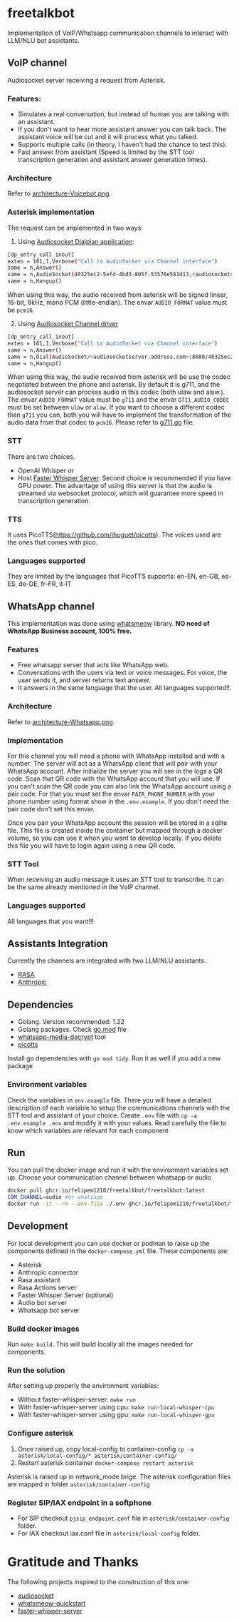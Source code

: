 # freetalkbot

Implementation of VoIP/Whatsapp communication channels to interact with LLM/NLU bot assistants.

## VoIP channel

Audiosocket server receiving a request from Asterisk.

### Features:

* Simulates a real conversation, but instead of human you are talking with an assistant.
* If you don't want to hear more assistant answer you can talk back. The assistant voice will be cut and it will process what you talked.
* Supports multiple calls (in theory, I haven't had the chance to test this).
* Fast answer from assistant (Speed is limited by the STT tool transcription generation and assistant answer generation times).

### Architecture

Refer to [architecture-Voicebot.png](docs/architecture-Voicebot.png).

### Asterisk implementation

The request can be implemented in two ways:

1. Using [Audiosocket Dialplan application](https://docs.asterisk.org/Asterisk_20_Documentation/API_Documentation/Dialplan_Applications/AudioSocket/):

```sh
[dp_entry_call_inout]
exten = 101,1,Verbose("Call to AudioSocket via Channel interface")
same = n,Answer()
same = n,AudioSocket(40325ec2-5efd-4bd3-805f-53576e581d13,<audiosocketserver.address.com>:8080)
same = n,Hangup()
```

When using this way, the audio received from asterisk will be signed linear, 16-bit, 8kHz, mono PCM (little-endian). The envar `AUDIO_FORMAT` value must be `pcm16`.

2. Using [Audiosocket Channel driver](https://docs.asterisk.org/Configuration/Channel-Drivers/AudioSocket/)

```sh
[dp_entry_call_inout]
exten = 101,1,Verbose("Call to AudioSocket via Channel interface")
same = n,Answer()
same = n,Dial(AudioSocket/<audiosocketserver.address.com>:8080/40325ec2-5efd-4bd3-805f-53576e581d13)
same = n,Hangup()
```

When using this way, the audio received from asterisk will be use the codec negotiated between the phone and asterisk. By default it is g711, and the audiosocket server can process audio in this codec (both ulaw and alaw.). The envar `AUDIO_FORMAT` value must be `g711` and the envar `G711_AUDIO_CODEC` must be set between `ulaw` or `alaw`.
If you want to choose a different codec than `g711` you can, both you will have to implement the transformation of the audio data from that codec to `pcm16`. Please refer to [g711.go](packages/audiosocket/g711.go) file. 

### STT

There are two choices. 
* OpenAI Whisper or 
* Host [Faster Whisper Server](https://github.com/fedirz/faster-whisper-server). Second choice is recommended if you have GPU power. The advantage of using this server is that the audio is streamed via websocket protocol, which will guarantee more speed in transcription generation.

### TTS

It uses PicoTTS(https://github.com/ihuguet/picotts). The voices used are the ones that comes with pico.

### Languages supported 

They are limited by the languages that PicoTTS supports: en-EN, en-GB, es-ES, de-DE, fr-FR, it-IT

## WhatsApp channel

This implementation was done using [whatsmeow](https://pkg.go.dev/go.mau.fi/whatsmeow) library. **NO need of WhatsApp Business account, 100% free.**

### Features

* Free whatsapp server that acts like WhatsApp web.
* Conversations with the users via text or voice messages. For voice, the user sends it, and server returns text answer.
* It answers in the same language that the user. All languages supported!!.

### Architecture

Refer to [architecture-Whatsapp.png](docs/architecture-Whatsapp.png).

### Implementation

For this channel you will need a phone with WhatsApp installed and with a number. The server will act as a WhatsApp client that will pair with your WhatsApp account. 
After initialize the server you will see in the logs a QR code. Scan that QR code with the WhatsApp account that you will use.
If you can't scan the QR code you can also link the WhatsApp account using a pair code. For that you must set the envar `PAIR_PHONE_NUMBER` with your phone number using format show in the `.env.example`. If you don't need the pair code don't set this envar.

Once you pair your WhatsApp account the session will be stored in a sqlite file. This file is created inside the container but mapped through a docker volume, so you can use it when you want to develop locally. If you delete this file you will have to login again using a new QR code.

### STT Tool

When receiving an audio message it uses an STT tool to transcribe. It can be the same already mentioned in the VoIP channel.

### Languages supported

All languages that you want!!!

## Assistants Integration

Currently the channels are integrated with two LLM/NLU assistants.

* [RASA](./assistants/rasa/README.md)
* [Anthropic](./assistants/anthropic/README.md)

## Dependencies

* Golang. Version recommended: 1.22
* Golang packages. Check [go.mod](./go.mod) file
* [whatsapp-media-decrypt](https://github.com/ddz/whatsapp-media-decrypt/tree/master) tool
* [picotts](https://github.com/ihuguet/picotts)

Install go dependencies with `go mod tidy`. Run it as well if you add a new package

### Environment variables

Check the variables in `env.example` file. There you will have a detailed description of each variable to setup the communications channels with the STT tool and assistant of your choice. Create `.env` file with `cp -a .env.example .env` and modify it with your values. 
Read carefully the file to know which variables are relevant for each component

## Run

You can pull the docker image and run it with the environment variables set up. Choose your communication channel between whatsapp or audio

```sh
docker pull ghcr.io/felipem1210/freetalkbot/freetalkbot:latest
COM_CHANNEL=audio #or whatsapp
docker run -it --rm --env-file ./.env ghcr.io/felipem1210/freetalkbot/freetalkbot:latest freetalkbot init -c $COM_CHANNEL
```

## Development

For local development you can use docker or podman to raise up the components defined in the `docker-compose.yml` file. These components are:

* Asterisk
* Anthropic connector
* Rasa assistant
* Rasa Actions server
* Faster Whisper Server (optional)
* Audio bot server
* Whatsapp bot server

### Build docker images

Run `make build`. This will build locally all the images needed for components.

### Run the solution

After setting up properly the environment variables:

* Without faster-whisper-server: `make run`
* With faster-whisper-server using cpu: `make run-local-whisper-cpu`
* With faster-whisper-server using gpu: `make run-local-whisper-gpu`

### Configure asterisk

1. Once raised up, copy local-config to container-config `cp -a asterisk/local-config/* asterisk/container-config/`
2. Restart asterisk container `docker-compose restart asterisk`

Asterisk is raised up in network_mode brige. The asterisk configuration files are mapped in folder `asterisk/container-config`

### Register SIP/IAX endpoint in a softphone

* For SIP checkout `pjsip_endpoint.conf` file in `asterisk/container-config` folder.
* For IAX checkout iax.conf file in `asterisk/local-config` folder.

# Gratitude and Thanks

The following projects inspired to the construction of this one:

* [audiosocket](https://github.com/CyCoreSystems/audiosocket)
* [whatsmeow-quickstart](https://github.com/codespearhead/whatsmeow-quickstart)
* [faster-whisper-server](https://github.com/fedirz/faster-whisper-server)